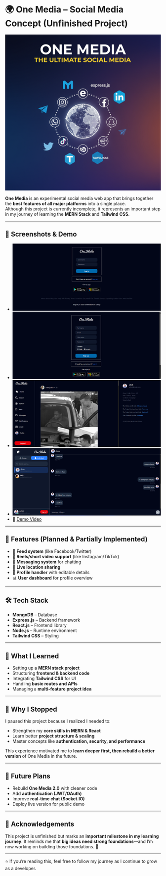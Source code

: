 # 🌍 One Media – Social Media Concept (Unfinished Project)

![Thumbnail](./Thumbnail.png)  

**One Media** is an experimental social media web app that brings together the **best features of all major platforms** into a single place.  
Although this project is currently incomplete, it represents an important step in my journey of learning the **MERN Stack** and **Tailwind CSS**.

---

## 📸 Screenshots & Demo
- ![Screenshot 1](./screenshot1.png)  
- ![Screenshot 2](./screenshot2.png)  
- ![Screenshot 3](./screenshot3.png)  
- ![Screenshot 4](./screenshot4.png)  
- 🎥 [Demo Video](./demo.mp4)  

---

## 🚀 Features (Planned & Partially Implemented)
- 📢 **Feed system** (like Facebook/Twitter)  
- 🎥 **Reels/short video support** (like Instagram/TikTok)  
- 💬 **Messaging system** for chatting  
- 📍 **Live location sharing**  
- 👤 **Profile handler** with editable details  
- 📊 **User dashboard** for profile overview  

---

## 🛠️ Tech Stack
- **MongoDB** – Database  
- **Express.js** – Backend framework  
- **React.js** – Frontend library  
- **Node.js** – Runtime environment  
- **Tailwind CSS** – Styling  

---

## 📖 What I Learned

* Setting up a **MERN stack project**
* Structuring **frontend & backend code**
* Integrating **Tailwind CSS** for UI
* Handling **basic routes and APIs**
* Managing a **multi-feature project idea**

---

## 📌 Why I Stopped

I paused this project because I realized I needed to:

* Strengthen my **core skills in MERN & React**
* Learn better **project structure & scaling**
* Master concepts like **authentication, security, and performance**

This experience motivated me to **learn deeper first, then rebuild a better version** of One Media in the future.

---

## 🔮 Future Plans

* Rebuild **One Media 2.0** with cleaner code
* Add **authentication (JWT/OAuth)**
* Improve **real-time chat (Socket.IO)**
* Deploy live version for public demo

---

## 🙌 Acknowledgements

This project is unfinished but marks an **important milestone in my learning journey**.
It reminds me that **big ideas need strong foundations**—and I’m now working on building those foundations. 💪

---

⭐ If you’re reading this, feel free to follow my journey as I continue to grow as a developer.

```
